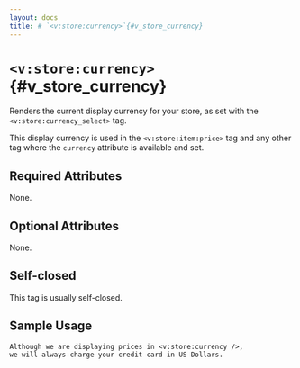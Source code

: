 ```yaml
---
layout: docs
title: # `<v:store:currency>`{#v_store_currency}
---
```


# `<v:store:currency>`{#v_store_currency}

Renders the current display currency for your store, as set with the
`<v:store:currency_select>` tag.

This display currency is used in the `<v:store:item:price>` tag and any
other tag where the `currency` attribute is available and set.

## Required Attributes

None.

## Optional Attributes

None.

## Self-closed

This tag is usually self-closed.

## Sample Usage

    Although we are displaying prices in <v:store:currency />, 
    we will always charge your credit card in US Dollars.
